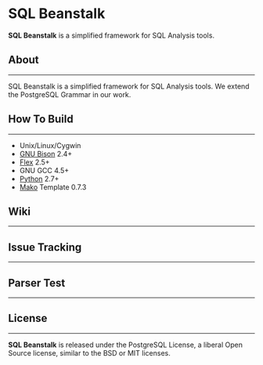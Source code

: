 # SQL Beanstalk #
**SQL Beanstalk** is a simplified framework for SQL Analysis tools.


## About ##

---------------------------
SQL Beanstalk is a simplified framework for SQL Analysis tools. We extend the PostgreSQL Grammar in our work.

## How To Build ##

---------------------------

* Unix/Linux/Cygwin
* [GNU Bison](http://www.gnu.org/software/bison/) 2.4+
* [Flex](http://flex.sourceforge.net/) 2.5+
* GNU GCC 4.5+
* [Python](http://www.python.org/) 2.7+
* [Mako](http://www.makotemplates.org/) Template 0.7.3

## Wiki ##

---------------------------

## Issue Tracking ##

---------------------------


## Parser Test ##

---------------------------


## License ##

---------------------------
**SQL Beanstalk** is released under the PostgreSQL License, a liberal Open Source license, similar to the BSD or MIT licenses.
